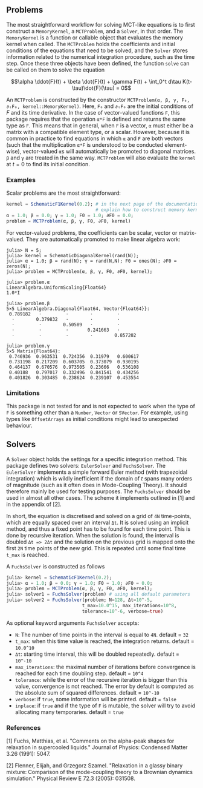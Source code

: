 
## Problems

The most straightforward workflow for solving MCT-like equations is to first construct a `MemoryKernel`, a `MCTProblem`, and a `Solver`, in that order. The `MemoryKernel` is a function or callable object that evaluates the memory kernel when called. The `MCTProblem` holds the coefficients and initial conditions of the equations that need to be solved, and the `Solver` stores information related to the numerical integration procedure, such as the time step. Once these three objects have been defined, the function `solve` can be called on them to solve the equation

$$\alpha \ddot{F}(t) + \beta \dot{F}(t) + \gamma F(t) + \int_0^t d\tau K(t-\tau)\dot{F}(\tau) = 0$$

An `MCTProblem` is constructed by the constructor `MCTProblem(α, β, γ, F₀, ∂ₜF₀, kernel::MemoryKernel)`. Here, `F₀` and `∂ₜF₀` are the initial conditions of $F$ and its time derivative. In the case of vector-valued functions `F`, this package requires that the operation `α*F` is defined and returns the same type as `F`. This means that in general, when `F` is a vector, `α` must either be a matrix with a compatible element type, or a scalar. However, because it is common in practice to find equations in which `α` and `F` are both vectors (such that the multiplication `α*F` is understood to be conducted element-wise), vector-valued `α`s will automatically be promoted to diagonal matrices. `β` and `γ` are treated in the same way. `MCTProblem` will also evaluate the `kernel` at $t=0$ to find its initial condition.

### Examples

Scalar problems are the most straightforward:

```julia
kernel = SchematicF1Kernel(0.2); # in the next page of the documentation we will 
                                 # explain how to construct memory kernels
α = 1.0; β = 0.0; γ = 1.0; F0 = 1.0; ∂F0 = 0.0;
problem = MCTProblem(α, β, γ, F0, ∂F0, kernel)
```

For vector-valued problems, the coefficients can be scalar, vector or matrix-valued. They are automatically promoted to make linear algebra work:

```
julia> N = 5;
julia> kernel = SchematicDiagonalKernel(rand(N));
julia> α = 1.0; β = rand(N); γ = rand(N,N); F0 = ones(N); ∂F0 = zeros(N);
julia> problem = MCTProblem(α, β, γ, F0, ∂F0, kernel);

julia> problem.α
LinearAlgebra.UniformScaling{Float64}
1.0*I

julia> problem.β
5×5 LinearAlgebra.Diagonal{Float64, Vector{Float64}}:
 0.789182   ⋅         ⋅        ⋅         ⋅
  ⋅        0.379832   ⋅        ⋅         ⋅
  ⋅         ⋅        0.50589   ⋅         ⋅
  ⋅         ⋅         ⋅       0.241663   ⋅
  ⋅         ⋅         ⋅        ⋅        0.857202

julia> problem.γ
5×5 Matrix{Float64}:
 0.746936  0.963531  0.724356  0.31979   0.600617
 0.731198  0.217209  0.603705  0.373079  0.930195
 0.464137  0.670576  0.973505  0.23666   0.536108
 0.40188   0.797017  0.332496  0.841541  0.434256
 0.401826  0.303485  0.238624  0.239107  0.453554
```

### Limitations

This package is not tested for and is not expected to work when the type of `F` is something other than a `Number`, `Vector` or `SVector`. For example, using types like `OffsetArrays` as initial conditions might lead to unexpected behaviour.

## Solvers

A `Solver` object holds the settings for a specific integration method. This package defines two solvers: `EulerSolver` and `FuchsSolver`. The `EulerSolver` implements a simple forward Euler method (with trapezoidal integration) which is wildly inefficient if the domain of $t$ spans many orders of magnitude (such as it often does in Mode-Coupling Theory). It should therefore mainly be used for testing purposes. The `FuchsSolver` should be used in almost all other cases. The scheme it implements outlined in [1] and in the appendix of [2].

In short, the equation is discretised and solved on a grid of `4N` time-points, which are equally spaced over an interval `Δt`. It is solved using an implicit method, and thus a fixed point has to be found for each time point. This is done by recursive iteration. When the solution is found, the interval is doubled `Δt => 2Δt` and the solution on the previous grid is mapped onto the first `2N` time points of the new grid. This is repeated until some final time `t_max` is reached.

A `FuchsSolver` is constructed as follows

```julia
julia> kernel = SchematicF1Kernel(0.2);
julia> α = 1.0; β = 0.0; γ = 1.0; F0 = 1.0; ∂F0 = 0.0;
julia> problem = MCTProblem(α, β, γ, F0, ∂F0, kernel);
julia> solver1 = FuchsSolver(problem) # using all default parameters
julia> solver2 = FuchsSolver(problem; N=128, Δt=10^-5, 
                            t_max=10.0^15, max_iterations=10^8, 
                            tolerance=10^-6, verbose=true)
```
As optional keyword arguments `FuchsSolver` accepts:
* `N`: The number of time points in the interval is equal to `4N`. default = `32`
* `t_max`: when this time value is reached, the integration returns. default = `10.0^10`
* `Δt`: starting time interval, this will be doubled repeatedly. default = `10^-10`
* `max_iterations`: the maximal number of iterations before convergence is reached for each time doubling step. default = `10^4`
* `tolerance`: while the error of the recursive iteration is bigger than this value, convergence is not reached. The error by default is computed as the absolute sum of squared differences. default = `10^-10`
* `verbose`: if `true`, some information will be printed. default = `false`
* `inplace`: if `true` and if the type of `F` is mutable, the solver will try to avoid allocating many temporaries. default = `true`

### References
[1] Fuchs, Matthias, et al. "Comments on the alpha-peak shapes for relaxation in supercooled liquids." Journal of Physics: Condensed Matter 3.26 (1991): 5047.

[2] Flenner, Elijah, and Grzegorz Szamel. "Relaxation in a glassy binary mixture: Comparison of the mode-coupling theory to a Brownian dynamics simulation." Physical Review E 72.3 (2005): 031508.